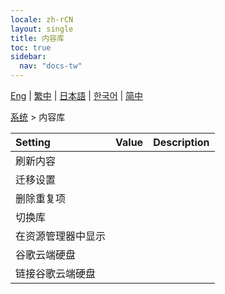 ```yaml
---
locale: zh-rCN
layout: single
title: 内容库
toc: true
sidebar:
  nav: "docs-tw"
---
```

[Eng](/dancexr/menu/2025.4/system2/library) | [繁中](/tw/dancexr/menu/2025.4/system2/library) | [日本語](/jp/dancexr/menu/2025.4/system2/library) | [한국어](/kr/dancexr/menu/2025.4/system2/library) | [简中](/zh/dancexr/menu/2025.4/system2/library)

[系统](../menu#系统) > 内容库



| Setting | Value | Description |
| :--- | --- | :--- |
| 刷新内容 || 
| 迁移设置 || 
| 删除重复项 || 
| 切换库 || 
| 在资源管理器中显示 || 
| 谷歌云端硬盘 || 
| 链接谷歌云端硬盘 || 
